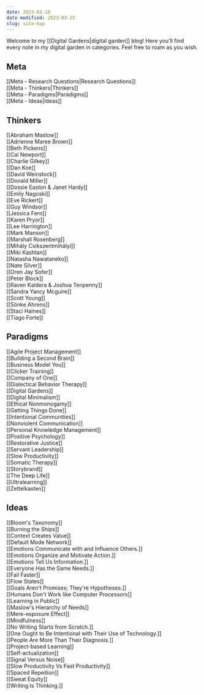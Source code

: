 ```yaml
---
date: 2023-03-18
date modified: 2023-03-23
slug: site-map
---
```

Welcome to my [[Digital Gardens|digital garden]] blog! Here you'll find every note in my digital garden in categories. Feel free to roam as you wish.

## Meta
[[Meta - Research Questions|Research Questions]]  
[[Meta - Thinkers|Thinkers]]  
[[Meta - Paradigms|Paradigms]]  
[[Meta - Ideas|Ideas]]

## Thinkers
[[Abraham Maslow]]  
[[Adrienne Maree Brown]]  
[[Beth Pickens]]  
[[Cal Newport]]  
[[Charlie Gilkey]]  
[[Dan Koe]]  
[[David Weinstock]]  
[[Donald Miller]]  
[[Dossie Easton & Janet Hardy]]  
[[Emily Nagoski]]  
[[Eve Rickert]]  
[[Guy Windsor]]  
[[Jessica Fern]]  
[[Karen Pryor]]  
[[Lee Harrington]]  
[[Mark Manson]]  
[[Marshall Rosenberg]]  
[[Mihály Csíkszentmihályi]]  
[[Miki Kashtan]]  
[[Natasha Nawataneko]]  
[[Nate Silver]]  
[[Oren Jay Sofer]]  
[[Peter Block]]  
[[Raven Kaldera & Joshua Tenpenny]]  
[[Sandra Yancy Mcguire]]  
[[Scott Young]]  
[[Sönke Ahrens]]  
[[Staci Haines]]  
[[Tiago Forte]]

## Paradigms
[[Agile Project Management]]  
[[Building a Second Brain]]  
[[Business Model You]]  
[[Clicker Training]]  
[[Company of One]]  
[[Dialectical Behavior Therapy]]  
[[Digital Gardens]]  
[[Digital Minimalism]]  
[[Ethical Nonmonogamy]]  
[[Getting Things Done]]  
[[Intentional Communities]]  
[[Nonviolent Communication]]  
[[Personal Knowledge Management]]  
[[Positive Psychology]]  
[[Restorative Justice]]  
[[Servant Leadership]]  
[[Slow Productivity]]  
[[Somatic Therapy]]  
[[Storybrand]]  
[[The Deep Life]]  
[[Ultralearning]]  
[[Zettelkasten]]

## Ideas
[[Bloom's Taxonomy]]  
[[Burning the Ships]]  
[[Context Creates Value]]  
[[Default Mode Network]]  
[[Emotions Communicate with and Influence Others.]]  
[[Emotions Organize and Motivate Action.]]  
[[Emotions Tell Us Information.]]  
[[Everyone Has the Same Needs.]]  
[[Fail Faster]]  
[[Flow States]]  
[[Goals Aren't Promises; They're Hypotheses.]]  
[[Humans Don't Work like Computer Processors]]  
[[Learning in Public]]  
[[Maslow's Hierarchy of Needs]]  
[[Mere-exposure Effect]]  
[[Mindfulness]]  
[[No Writing Starts from Scratch.]]  
[[One Ought to Be Intentional with Their Use of Technology.]]  
[[People Are More Than Their Diagnosis.]]  
[[Project-based Learning]]  
[[Self-actualization]]  
[[Signal Versus Noise]]  
[[Slow Productivity Vs Fast Productivity]]  
[[Spaced Repeition]]  
[[Sweat Equity]]  
[[Writing Is Thinking.]]  
